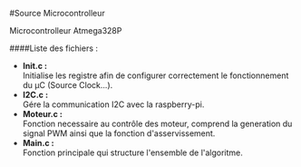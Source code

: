 #Source Microcontrolleur

Microcontrolleur Atmega328P

####Liste des fichiers :
  * **Init.c :**  
    Initialise les registre afin de configurer correctement le fonctionnement du µC (Source Clock...).    
  * **I2C.c :**  
    Gére la communication I2C avec la raspberry-pi.  
  * **Moteur.c :**  
    Fonction necessaire au contrôle des moteur, comprend la generation du signal PWM ainsi que la fonction d'asservissement.  
  * **Main.c :**  
    Fonction principale qui structure l'ensemble de l'algoritme.

